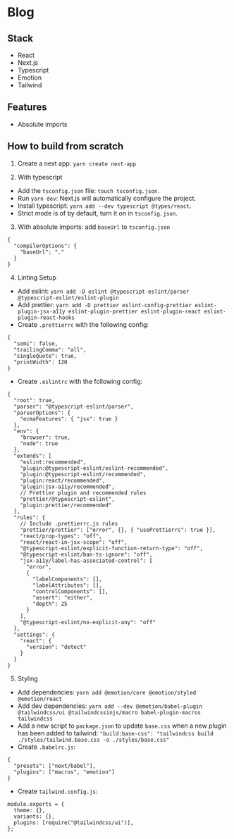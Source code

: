 # Blog

## Stack

- React
- Next.js
- Typescript
- Emotion
- Tailwind

## Features

- Absolute imports

## How to build from scratch

1. Create a next app: `yarn create next-app`

2. With typescript

- Add the `tsconfig.json` file: `touch tsconfig.json`.
- Run `yarn dev`: Next.js will automatically configure the project.
- Install typescript: `yarn add --dev typescript @types/react`.
- Strict mode is of by default, turn it on in `tsconfig.json`.

3. With absolute imports: add `baseUrl` to `tsconfig.json`

```
{
  "compilerOptions": {
    "baseUrl": "."
  }
}
```

4. Linting Setup

- Add eslint: `yarn add -D eslint @typescript-eslint/parser @typescript-eslint/eslint-plugin`
- Add prettier: `yarn add -D prettier eslint-config-prettier eslint-plugin-jsx-a11y eslint-plugin-prettier eslint-plugin-react eslint-plugin-react-hooks`
- Create `.prettierrc` with the following config:

```
{
  "semi": false,
  "trailingComma": "all",
  "singleQuote": true,
  "printWidth": 120
}
```

- Create `.eslintrc` with the following config:

```
{
  "root": true,
  "parser": "@typescript-eslint/parser",
  "parserOptions": {
    "ecmaFeatures": { "jsx": true }
  },
  "env": {
    "browser": true,
    "node": true
  },
  "extends": [
    "eslint:recommended",
    "plugin:@typescript-eslint/eslint-recommended",
    "plugin:@typescript-eslint/recommended",
    "plugin:react/recommended",
    "plugin:jsx-a11y/recommended",
    // Prettier plugin and recommended rules
    "prettier/@typescript-eslint",
    "plugin:prettier/recommended"
  ],
  "rules": {
    // Include .prettierrc.js rules
    "prettier/prettier": ["error", {}, { "usePrettierrc": true }],
    "react/prop-types": "off",
    "react/react-in-jsx-scope": "off",
    "@typescript-eslint/explicit-function-return-type": "off",
    "@typescript-eslint/ban-ts-ignore": "off",
    "jsx-a11y/label-has-associated-control": [
      "error",
      {
        "labelComponents": [],
        "labelAttributes": [],
        "controlComponents": [],
        "assert": "either",
        "depth": 25
      }
    ],
    "@typescript-eslint/no-explicit-any": "off"
  },
  "settings": {
    "react": {
      "version": "detect"
    }
  }
}
```

5. Styling

- Add dependencies: `yarn add @emotion/core @emotion/styled @emotion/react`
- Add dev dependencies: `yarn add --dev @emotion/babel-plugin @tailwindcss/ui @tailwindcssinjs/macro babel-plugin-macros tailwindcss`
- Add a new script to `package.json` to update `base.css` when a new plugin has been added to tailwind: `"build:base-css": "tailwindcss build ./styles/tailwind.base.css -o ./styles/base.css"`
- Create `.babelrc.js`:

```
{
  "presets": ["next/babel"],
  "plugins": ["macros", "emotion"]
}
```

- Create `tailwind.config.js`:

```
module.exports = {
  theme: {},
  variants: {},
  plugins: [require("@tailwindcss/ui")],
};
```
